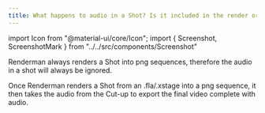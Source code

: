 ```yaml
---
title: What happens to audio in a Shot? Is it included in the render or is it ignored?
---
```

import Icon from "@material-ui/core/Icon";
import { Screenshot, ScreenshotMark } from "../../src/components/Screenshot"

Renderman always renders a Shot into png sequences, therefore the audio in a shot will always be ignored.

Once Renderman renders a Shot from an .fla/.xstage into a png sequence, it then takes the audio from the Cut-up to export the final video complete with audio.
